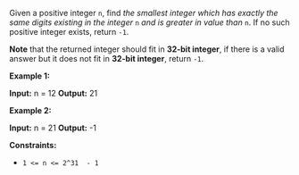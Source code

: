 
Given a positive integer  `n`, find  _the smallest integer which has exactly the same digits existing in the integer_  `n`  _and is greater in value than_  `n`. If no such positive integer exists, return  `-1`.

**Note**  that the returned integer should fit in  **32-bit integer**, if there is a valid answer but it does not fit in  **32-bit integer**, return  `-1`.

**Example 1:**

**Input:** n = 12
**Output:** 21

**Example 2:**

**Input:** n = 21
**Output:** -1

**Constraints:**

-   `1 <= n <= 2^31  - 1`